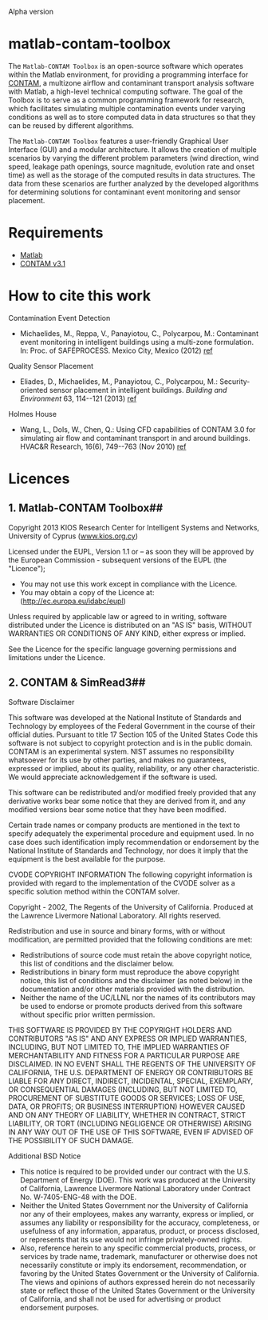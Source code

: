 ﻿Alpha version

matlab-contam-toolbox
=====================

The `Matlab-CONTAM Toolbox` is an open-source software which operates within the Matlab environment, for providing a programming interface for [CONTAM](http://www.bfrl.nist.gov/IAQanalysis/CONTAM/), a multizone airflow and contaminant transport analysis software with Matlab, a  high-level technical computing software. The goal of the Toolbox is to serve as a common programming framework for research, which facilitates simulating multiple contamination events under varying conditions as well as to store computed data in data structures so that they can be reused by different algorithms.

The `Matlab-CONTAM Toolbox` features a user-friendly Graphical User Interface (GUI) and a modular architecture. It allows the creation of multiple scenarios by varying the different problem parameters (wind direction, wind speed, leakage path openings, source magnitude, evolution rate and onset time) as well as the storage of the computed results in data structures. The data from these scenarios are further analyzed by the developed algorithms for determining solutions for contaminant event monitoring and sensor placement. 

# Requirements #
* [Matlab](http://www.mathworks.com/)
* [CONTAM v3.1](http://www.bfrl.nist.gov/IAQanalysis/CONTAM/)

# How to cite this work #
Contamination Event Detection
* Michaelides, M., Reppa, V., Panayiotou, C., Polycarpou, M.: Contaminant event monitoring in intelligent buildings using a multi-zone formulation. In: Proc. of SAFEPROCESS. Mexico City, Mexico (2012) [ref](http://www.ifac-papersonline.net/Detailed/55365.html)

Quality Sensor Placement
* Eliades, D., Michaelides, M., Panayiotou, C., Polycarpou, M.: Security-oriented sensor placement in intelligent buildings. *Building and Environment* 63, 114--121 (2013) [ref](http://www.sciencedirect.com/science/article/pii/S0360132313000553)

Holmes House
* Wang, L., Dols, W., Chen, Q.: Using CFD capabilities of CONTAM 3.0 for simulating air flow and contaminant transport in and around buildings. HVAC&R Research, 16(6), 749--763 (Nov 2010) [ref](http://www.tandfonline.com/doi/abs/10.1080/10789669.2010.10390932#.UaMcctI5F8E)

# Licences #

## 1. Matlab-CONTAM Toolbox##
Copyright 2013 KIOS Research Center for Intelligent Systems and Networks, University of Cyprus (www.kios.org.cy)

Licensed under the EUPL, Version 1.1 or – as soon they will be approved by the European Commission - subsequent versions of the EUPL (the "Licence");
- You may not use this work except in compliance with the Licence.
- You may obtain a copy of the Licence at: (http://ec.europa.eu/idabc/eupl)

Unless required by applicable law or agreed to in writing, software distributed under the Licence is distributed on an "AS IS" basis, WITHOUT WARRANTIES OR CONDITIONS OF ANY KIND, either express or implied.

See the Licence for the specific language governing permissions and limitations under the Licence.

## 2. CONTAM & SimRead3##

Software Disclaimer

This software was developed at the National Institute of Standards and Technology by employees of the Federal Government in the course of their official duties. Pursuant to title 17 Section 105 of the United States Code this software is not subject to copyright protection and is in the public domain. CONTAM is an experimental system. NIST assumes no responsibility whatsoever for its use by other parties, and makes no guarantees, expressed or implied, about its quality, reliability, or any other characteristic. We would appreciate acknowledgement if the software is used.

This software can be redistributed and/or modified freely provided that any derivative works bear some notice that they are derived from it, and any modified versions bear some notice that they have been modified.

Certain trade names or company products are mentioned in the text to specify adequately the experimental procedure and equipment used. In no case does such identification imply recommendation or endorsement by the National Institute of Standards and Technology, nor does it imply that the equipment is the best available for the purpose.

CVODE COPYRIGHT INFORMATION
The following copyright information is provided with regard to the implementation of the CVODE solver as a specific solution method within the CONTAM solver.

Copyright - 2002, The Regents of the University of California.
Produced at the Lawrence Livermore National Laboratory.
All rights reserved.

Redistribution and use in source and binary forms, with or without modification, are permitted provided that the following conditions are met:
- Redistributions of source code must retain the above copyright notice, this list of conditions and the disclaimer below.
- Redistributions in binary form must reproduce the above copyright notice, this list of conditions and the disclaimer (as noted below) in the documentation and/or other materials provided with the distribution.
- Neither the name of the UC/LLNL nor the names of its contributors may be used to endorse or promote products derived from this software without specific prior written permission.

THIS SOFTWARE IS PROVIDED BY THE COPYRIGHT HOLDERS AND CONTRIBUTORS "AS IS" AND ANY EXPRESS OR IMPLIED WARRANTIES, INCLUDING, BUT NOT LIMITED TO, THE IMPLIED WARRANTIES OF MERCHANTABILITY AND FITNESS FOR A PARTICULAR PURPOSE ARE DISCLAIMED. IN NO EVENT SHALL THE REGENTS OF THE UNIVERSITY OF CALIFORNIA, THE U.S. DEPARTMENT OF ENERGY OR CONTRIBUTORS BE LIABLE FOR ANY DIRECT, INDIRECT, INCIDENTAL, SPECIAL, EXEMPLARY, OR CONSEQUENTIAL DAMAGES (INCLUDING, BUT NOT LIMITED TO, PROCUREMENT OF SUBSTITUTE GOODS OR SERVICES; LOSS OF USE, DATA, OR PROFITS; OR BUSINESS INTERRUPTION) HOWEVER CAUSED AND ON ANY THEORY OF LIABILITY, WHETHER IN CONTRACT, STRICT LIABILITY, OR TORT (INCLUDING NEGLIGENCE OR OTHERWISE) ARISING IN ANY WAY OUT OF THE USE OF THIS SOFTWARE, EVEN IF ADVISED OF THE POSSIBILITY OF SUCH DAMAGE.

Additional BSD Notice
- This notice is required to be provided under our contract with the U.S. Department of Energy (DOE). This work was produced at the University of California, Lawrence Livermore National Laboratory under Contract No. W-7405-ENG-48 with the DOE.
- Neither the United States Government nor the University of California nor any of their employees, makes any warranty, express or implied, or assumes any liability or responsibility for the accuracy, completeness, or usefulness of any information, apparatus, product, or process disclosed, or represents that its use would not infringe privately-owned rights.
- Also, reference herein to any specific commercial products, process, or services by trade name, trademark, manufacturer or otherwise does not necessarily constitute or imply its endorsement,  recommendation, or favoring by the United States Government or the University of California. The views and opinions of authors expressed herein do not necessarily state or reflect those of the United States Government or the University of California, and shall not be used for advertising or product endorsement purposes.
